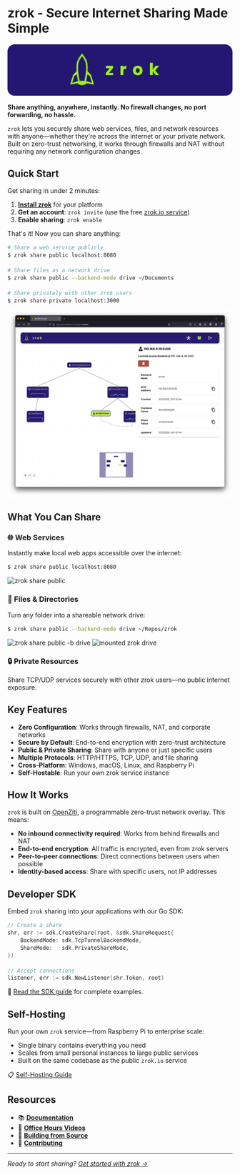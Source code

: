 # zrok - Secure Internet Sharing Made Simple

![zrok logo](docs/images/zrok_cover.png)

**Share anything, anywhere, instantly. No firewall changes, no port forwarding, no hassle.**

`zrok` lets you securely share web services, files, and network resources with anyone—whether they're across the internet or your private network. Built on zero-trust networking, it works through firewalls and NAT without requiring any network configuration changes.

## Quick Start

Get sharing in under 2 minutes:

1. **[Install zrok](https://docs.zrok.io/docs/guides/install/)** for your platform
2. **Get an account**: `zrok invite` (use the free [zrok.io service](https://docs.zrok.io/docs/getting-started/))
3. **Enable sharing**: `zrok enable`

That's it! Now you can share anything:

```bash
# Share a web service publicly
$ zrok share public localhost:8080

# Share files as a network drive  
$ zrok share public --backend-mode drive ~/Documents

# Share privately with other zrok users
$ zrok share private localhost:3000
```

![zrok Web Console](docs/images/zrok_web_console.png)

## What You Can Share

### 🌐 Web Services
Instantly make local web apps accessible over the internet:

```bash
$ zrok share public localhost:8080
```
![zrok share public](docs/images/zrok_share_public.png)

### 📁 Files & Directories  
Turn any folder into a shareable network drive:

```bash
$ zrok share public --backend-mode drive ~/Repos/zrok
```
![zrok share public -b drive](docs/images/zrok_share_public_drive.png)
![mounted zrok drive](docs/images/zrok_share_public_drive_explorer.png)

### 🔒 Private Resources
Share TCP/UDP services securely with other zrok users—no public internet exposure.

## Key Features

- **Zero Configuration**: Works through firewalls, NAT, and corporate networks
- **Secure by Default**: End-to-end encryption with zero-trust architecture  
- **Public & Private Sharing**: Share with anyone or just specific users
- **Multiple Protocols**: HTTP/HTTPS, TCP, UDP, and file sharing
- **Cross-Platform**: Windows, macOS, Linux, and Raspberry Pi
- **Self-Hostable**: Run your own zrok service instance

## How It Works

`zrok` is built on [OpenZiti](https://docs.openziti.io/docs/learn/introduction/), a programmable zero-trust network overlay. This means:

- **No inbound connectivity required**: Works from behind firewalls and NAT
- **End-to-end encryption**: All traffic is encrypted, even from zrok servers
- **Peer-to-peer connections**: Direct connections between users when possible
- **Identity-based access**: Share with specific users, not IP addresses

## Developer SDK

Embed `zrok` sharing into your applications with our Go SDK:

```go
// Create a share
shr, err := sdk.CreateShare(root, &sdk.ShareRequest{
    BackendMode: sdk.TcpTunnelBackendMode,
    ShareMode:   sdk.PrivateShareMode,
})

// Accept connections
listener, err := sdk.NewListener(shr.Token, root)
```

📖 [Read the SDK guide](https://blog.openziti.io/the-zrok-sdk) for complete examples.

## Self-Hosting

Run your own `zrok` service—from Raspberry Pi to enterprise scale:

- Single binary contains everything you need
- Scales from small personal instances to large public services  
- Built on the same codebase as the public `zrok.io` service

📋 [Self-Hosting Guide](https://docs.zrok.io/docs/guides/self-hosting/self_hosting_guide/)

## Resources

- 📚 **[Documentation](https://docs.zrok.io/)**
- 🎥 **[Office Hours Videos](https://www.youtube.com/watch?v=Edqv7yRmXb0&list=PLMUj_5fklasLuM6XiCNqwAFBuZD1t2lO2)**
- 🔨 **[Building from Source](./BUILD.md)**
- 🤝 **[Contributing](./CONTRIBUTING.md)**

---

*Ready to start sharing? [Get started with zrok →](https://docs.zrok.io/docs/getting-started)*
